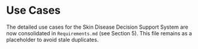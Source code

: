# Use Cases

The detailed use cases for the Skin Disease Decision Support System are now consolidated in `Requirements.md` (see Section 5). This file remains as a placeholder to avoid stale duplicates.
